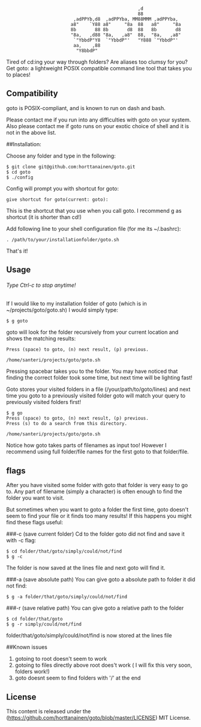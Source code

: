                                                                        
                                                     ,d                
                                                     88                
                             ,adPPYb,d8  ,adPPYba, MM88MMM ,adPPYba,   
                            a8"    `Y88 a8"     "8a  88   a8"     "8a  
                            8b       88 8b       d8  88   8b       d8  
                            "8a,   ,d88 "8a,   ,a8"  88,  "8a,   ,a8"  
                             `"YbbdP"Y8  `"YbbdP"'   "Y888 `"YbbdP"'   
                             aa,    ,88                                
                              "Y8bbdP"                                 

Tired of cd:ing your way through folders? Are aliases too clumsy for you? Get goto: a lightweight POSIX compatible command line tool that takes you to places!

## Compatibility

goto is POSIX-compliant, and is known to run on dash and bash.

Please contact me if you run into any difficulties with goto on your system. Also please contact me if goto runs on your exotic choice of shell and it is not in the above list.

##Installation:

Choose any folder and type in the following:
```
$ git clone git@github.com:horttanainen/goto.git
$ cd goto
$ ./config
```
Config will prompt you with shortcut for goto:
```
give shortcut for goto(current: goto):
```
This is the shortcut that you use when you call goto. I recommend g as shortcut (it is shorter than cd!)

Add following line to your shell configuration file (for me its ~/.bashrc):
```
. /path/to/your/installationfolder/goto.sh
```
That's it!

## Usage

###### Type Ctrl-c to stop anytime!

If I would like to my installation folder of goto (which is in ~/projects/goto/goto.sh) I would simply type:
```
$ g goto
```
goto will look for the folder recursively from your current location and shows the matching results:
```
Press (space) to goto, (n) next result, (p) previous.

/home/santeri/projects/goto/goto.sh
```
Pressing spacebar takes you to the folder. You may have noticed that finding the correct folder took some time, but next time will be lighting fast!

Goto stores your visited folders in a file (/your/path/to/goto/lines) and next time you goto to a previously visited folder goto will match your query to previously visited folders first!
```
$ g go
Press (space) to goto, (n) next result, (p) previous.
Press (s) to do a search from this directory.

/home/santeri/projects/goto/goto.sh
```
Notice how goto takes parts of filenames as input too! However I recommend using full folder/file names for the first goto to that folder/file.

## flags

After you have visited some folder with goto that folder is very easy to go to. Any part of filename (simply a character) is often enough to find the folder you want to visit.

But sometimes when you want to goto a folder the first time, goto doesn't seem to find your file or it finds too many results! If this happens you might find these flags useful:

###-c (save current folder)
Cd to the folder goto did not find and save it with -c flag:
```
$ cd folder/that/goto/simply/could/not/find
$ g -c
```
The folder is now saved at the lines file and next goto will find it.

###-a (save absolute path)
You can give goto a absolute path to folder it did not find:
```
$ g -a folder/that/goto/simply/could/not/find
```

###-r (save relative path)
You can give goto a relative path to the folder
```
$ cd folder/that/goto
$ g -r simply/could/not/find
```
folder/that/goto/simply/could/not/find is now stored at the lines file

##Known issues
1. gotoing to root doesn't seem to work
2. gotoing to files directly above root does't work ( I will fix this very soon, folders work!)
3. goto doesnt seem to find folders with '/' at the end

## License

This content is released under the (https://github.com/horttanainen/goto/blob/master/LICENSE) MIT License. 
